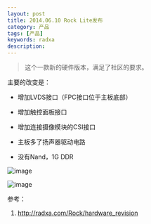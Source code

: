 ```yaml
---
layout: post
title: 2014.06.10 Rock Lite发布
category: 产品
tags: [产品]
keywords: radxa
description: 
---
```

> 这个一款新的硬件版本，满足了社区的要求。

主要的改变是：

- 增加LVDS接口（FPC接口位于主板底部）

- 增加触控面板接口

- 增加连接摄像模块的CSI接口

- 主板多了扬声器驱动电路
- 没有Nand，1G DDR

![image](http://radxa.com/mw/images/7/74/Rock_lite.jpg)

![image](http://radxa.com/mw/images/0/04/Rock_lite_back.jpg)

参考：

1. http://radxa.com/Rock/hardware_revision

 

